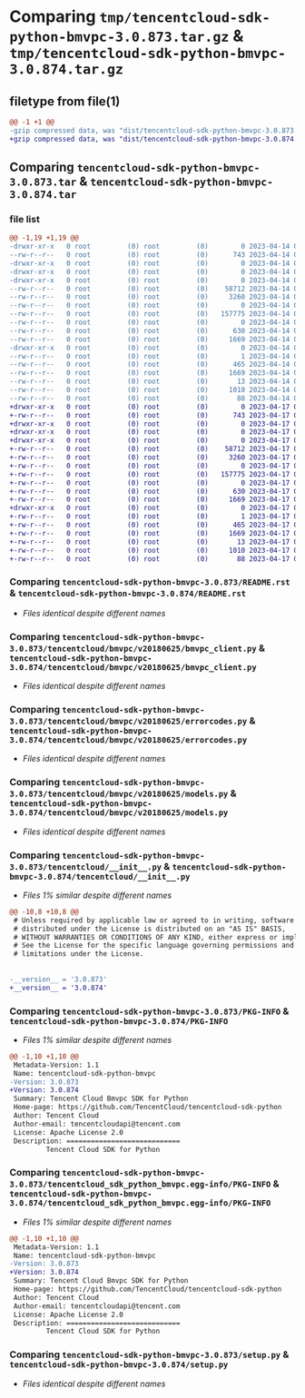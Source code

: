 # Comparing `tmp/tencentcloud-sdk-python-bmvpc-3.0.873.tar.gz` & `tmp/tencentcloud-sdk-python-bmvpc-3.0.874.tar.gz`

## filetype from file(1)

```diff
@@ -1 +1 @@
-gzip compressed data, was "dist/tencentcloud-sdk-python-bmvpc-3.0.873.tar", last modified: Fri Apr 14 00:20:33 2023, max compression
+gzip compressed data, was "dist/tencentcloud-sdk-python-bmvpc-3.0.874.tar", last modified: Mon Apr 17 00:21:41 2023, max compression
```

## Comparing `tencentcloud-sdk-python-bmvpc-3.0.873.tar` & `tencentcloud-sdk-python-bmvpc-3.0.874.tar`

### file list

```diff
@@ -1,19 +1,19 @@
-drwxr-xr-x   0 root         (0) root         (0)        0 2023-04-14 00:20:33.000000 tencentcloud-sdk-python-bmvpc-3.0.873/
--rw-r--r--   0 root         (0) root         (0)      743 2023-04-14 00:20:33.000000 tencentcloud-sdk-python-bmvpc-3.0.873/README.rst
-drwxr-xr-x   0 root         (0) root         (0)        0 2023-04-14 00:20:33.000000 tencentcloud-sdk-python-bmvpc-3.0.873/tencentcloud/
-drwxr-xr-x   0 root         (0) root         (0)        0 2023-04-14 00:20:33.000000 tencentcloud-sdk-python-bmvpc-3.0.873/tencentcloud/bmvpc/
-drwxr-xr-x   0 root         (0) root         (0)        0 2023-04-14 00:20:33.000000 tencentcloud-sdk-python-bmvpc-3.0.873/tencentcloud/bmvpc/v20180625/
--rw-r--r--   0 root         (0) root         (0)    58712 2023-04-14 00:20:33.000000 tencentcloud-sdk-python-bmvpc-3.0.873/tencentcloud/bmvpc/v20180625/bmvpc_client.py
--rw-r--r--   0 root         (0) root         (0)     3260 2023-04-14 00:20:33.000000 tencentcloud-sdk-python-bmvpc-3.0.873/tencentcloud/bmvpc/v20180625/errorcodes.py
--rw-r--r--   0 root         (0) root         (0)        0 2023-04-14 00:20:33.000000 tencentcloud-sdk-python-bmvpc-3.0.873/tencentcloud/bmvpc/v20180625/__init__.py
--rw-r--r--   0 root         (0) root         (0)   157775 2023-04-14 00:20:33.000000 tencentcloud-sdk-python-bmvpc-3.0.873/tencentcloud/bmvpc/v20180625/models.py
--rw-r--r--   0 root         (0) root         (0)        0 2023-04-14 00:20:33.000000 tencentcloud-sdk-python-bmvpc-3.0.873/tencentcloud/bmvpc/__init__.py
--rw-r--r--   0 root         (0) root         (0)      630 2023-04-14 00:20:33.000000 tencentcloud-sdk-python-bmvpc-3.0.873/tencentcloud/__init__.py
--rw-r--r--   0 root         (0) root         (0)     1669 2023-04-14 00:20:33.000000 tencentcloud-sdk-python-bmvpc-3.0.873/PKG-INFO
-drwxr-xr-x   0 root         (0) root         (0)        0 2023-04-14 00:20:33.000000 tencentcloud-sdk-python-bmvpc-3.0.873/tencentcloud_sdk_python_bmvpc.egg-info/
--rw-r--r--   0 root         (0) root         (0)        1 2023-04-14 00:20:33.000000 tencentcloud-sdk-python-bmvpc-3.0.873/tencentcloud_sdk_python_bmvpc.egg-info/dependency_links.txt
--rw-r--r--   0 root         (0) root         (0)      465 2023-04-14 00:20:33.000000 tencentcloud-sdk-python-bmvpc-3.0.873/tencentcloud_sdk_python_bmvpc.egg-info/SOURCES.txt
--rw-r--r--   0 root         (0) root         (0)     1669 2023-04-14 00:20:33.000000 tencentcloud-sdk-python-bmvpc-3.0.873/tencentcloud_sdk_python_bmvpc.egg-info/PKG-INFO
--rw-r--r--   0 root         (0) root         (0)       13 2023-04-14 00:20:33.000000 tencentcloud-sdk-python-bmvpc-3.0.873/tencentcloud_sdk_python_bmvpc.egg-info/top_level.txt
--rw-r--r--   0 root         (0) root         (0)     1010 2023-04-14 00:20:33.000000 tencentcloud-sdk-python-bmvpc-3.0.873/setup.py
--rw-r--r--   0 root         (0) root         (0)       88 2023-04-14 00:20:33.000000 tencentcloud-sdk-python-bmvpc-3.0.873/setup.cfg
+drwxr-xr-x   0 root         (0) root         (0)        0 2023-04-17 00:21:41.000000 tencentcloud-sdk-python-bmvpc-3.0.874/
+-rw-r--r--   0 root         (0) root         (0)      743 2023-04-17 00:21:41.000000 tencentcloud-sdk-python-bmvpc-3.0.874/README.rst
+drwxr-xr-x   0 root         (0) root         (0)        0 2023-04-17 00:21:41.000000 tencentcloud-sdk-python-bmvpc-3.0.874/tencentcloud/
+drwxr-xr-x   0 root         (0) root         (0)        0 2023-04-17 00:21:41.000000 tencentcloud-sdk-python-bmvpc-3.0.874/tencentcloud/bmvpc/
+drwxr-xr-x   0 root         (0) root         (0)        0 2023-04-17 00:21:41.000000 tencentcloud-sdk-python-bmvpc-3.0.874/tencentcloud/bmvpc/v20180625/
+-rw-r--r--   0 root         (0) root         (0)    58712 2023-04-17 00:21:41.000000 tencentcloud-sdk-python-bmvpc-3.0.874/tencentcloud/bmvpc/v20180625/bmvpc_client.py
+-rw-r--r--   0 root         (0) root         (0)     3260 2023-04-17 00:21:41.000000 tencentcloud-sdk-python-bmvpc-3.0.874/tencentcloud/bmvpc/v20180625/errorcodes.py
+-rw-r--r--   0 root         (0) root         (0)        0 2023-04-17 00:21:41.000000 tencentcloud-sdk-python-bmvpc-3.0.874/tencentcloud/bmvpc/v20180625/__init__.py
+-rw-r--r--   0 root         (0) root         (0)   157775 2023-04-17 00:21:41.000000 tencentcloud-sdk-python-bmvpc-3.0.874/tencentcloud/bmvpc/v20180625/models.py
+-rw-r--r--   0 root         (0) root         (0)        0 2023-04-17 00:21:41.000000 tencentcloud-sdk-python-bmvpc-3.0.874/tencentcloud/bmvpc/__init__.py
+-rw-r--r--   0 root         (0) root         (0)      630 2023-04-17 00:21:41.000000 tencentcloud-sdk-python-bmvpc-3.0.874/tencentcloud/__init__.py
+-rw-r--r--   0 root         (0) root         (0)     1669 2023-04-17 00:21:41.000000 tencentcloud-sdk-python-bmvpc-3.0.874/PKG-INFO
+drwxr-xr-x   0 root         (0) root         (0)        0 2023-04-17 00:21:41.000000 tencentcloud-sdk-python-bmvpc-3.0.874/tencentcloud_sdk_python_bmvpc.egg-info/
+-rw-r--r--   0 root         (0) root         (0)        1 2023-04-17 00:21:41.000000 tencentcloud-sdk-python-bmvpc-3.0.874/tencentcloud_sdk_python_bmvpc.egg-info/dependency_links.txt
+-rw-r--r--   0 root         (0) root         (0)      465 2023-04-17 00:21:41.000000 tencentcloud-sdk-python-bmvpc-3.0.874/tencentcloud_sdk_python_bmvpc.egg-info/SOURCES.txt
+-rw-r--r--   0 root         (0) root         (0)     1669 2023-04-17 00:21:41.000000 tencentcloud-sdk-python-bmvpc-3.0.874/tencentcloud_sdk_python_bmvpc.egg-info/PKG-INFO
+-rw-r--r--   0 root         (0) root         (0)       13 2023-04-17 00:21:41.000000 tencentcloud-sdk-python-bmvpc-3.0.874/tencentcloud_sdk_python_bmvpc.egg-info/top_level.txt
+-rw-r--r--   0 root         (0) root         (0)     1010 2023-04-17 00:21:41.000000 tencentcloud-sdk-python-bmvpc-3.0.874/setup.py
+-rw-r--r--   0 root         (0) root         (0)       88 2023-04-17 00:21:41.000000 tencentcloud-sdk-python-bmvpc-3.0.874/setup.cfg
```

### Comparing `tencentcloud-sdk-python-bmvpc-3.0.873/README.rst` & `tencentcloud-sdk-python-bmvpc-3.0.874/README.rst`

 * *Files identical despite different names*

### Comparing `tencentcloud-sdk-python-bmvpc-3.0.873/tencentcloud/bmvpc/v20180625/bmvpc_client.py` & `tencentcloud-sdk-python-bmvpc-3.0.874/tencentcloud/bmvpc/v20180625/bmvpc_client.py`

 * *Files identical despite different names*

### Comparing `tencentcloud-sdk-python-bmvpc-3.0.873/tencentcloud/bmvpc/v20180625/errorcodes.py` & `tencentcloud-sdk-python-bmvpc-3.0.874/tencentcloud/bmvpc/v20180625/errorcodes.py`

 * *Files identical despite different names*

### Comparing `tencentcloud-sdk-python-bmvpc-3.0.873/tencentcloud/bmvpc/v20180625/models.py` & `tencentcloud-sdk-python-bmvpc-3.0.874/tencentcloud/bmvpc/v20180625/models.py`

 * *Files identical despite different names*

### Comparing `tencentcloud-sdk-python-bmvpc-3.0.873/tencentcloud/__init__.py` & `tencentcloud-sdk-python-bmvpc-3.0.874/tencentcloud/__init__.py`

 * *Files 1% similar despite different names*

```diff
@@ -10,8 +10,8 @@
 # Unless required by applicable law or agreed to in writing, software
 # distributed under the License is distributed on an "AS IS" BASIS,
 # WITHOUT WARRANTIES OR CONDITIONS OF ANY KIND, either express or implied.
 # See the License for the specific language governing permissions and
 # limitations under the License.
 
 
-__version__ = '3.0.873'
+__version__ = '3.0.874'
```

### Comparing `tencentcloud-sdk-python-bmvpc-3.0.873/PKG-INFO` & `tencentcloud-sdk-python-bmvpc-3.0.874/PKG-INFO`

 * *Files 1% similar despite different names*

```diff
@@ -1,10 +1,10 @@
 Metadata-Version: 1.1
 Name: tencentcloud-sdk-python-bmvpc
-Version: 3.0.873
+Version: 3.0.874
 Summary: Tencent Cloud Bmvpc SDK for Python
 Home-page: https://github.com/TencentCloud/tencentcloud-sdk-python
 Author: Tencent Cloud
 Author-email: tencentcloudapi@tencent.com
 License: Apache License 2.0
 Description: ============================
         Tencent Cloud SDK for Python
```

### Comparing `tencentcloud-sdk-python-bmvpc-3.0.873/tencentcloud_sdk_python_bmvpc.egg-info/PKG-INFO` & `tencentcloud-sdk-python-bmvpc-3.0.874/tencentcloud_sdk_python_bmvpc.egg-info/PKG-INFO`

 * *Files 1% similar despite different names*

```diff
@@ -1,10 +1,10 @@
 Metadata-Version: 1.1
 Name: tencentcloud-sdk-python-bmvpc
-Version: 3.0.873
+Version: 3.0.874
 Summary: Tencent Cloud Bmvpc SDK for Python
 Home-page: https://github.com/TencentCloud/tencentcloud-sdk-python
 Author: Tencent Cloud
 Author-email: tencentcloudapi@tencent.com
 License: Apache License 2.0
 Description: ============================
         Tencent Cloud SDK for Python
```

### Comparing `tencentcloud-sdk-python-bmvpc-3.0.873/setup.py` & `tencentcloud-sdk-python-bmvpc-3.0.874/setup.py`

 * *Files identical despite different names*


